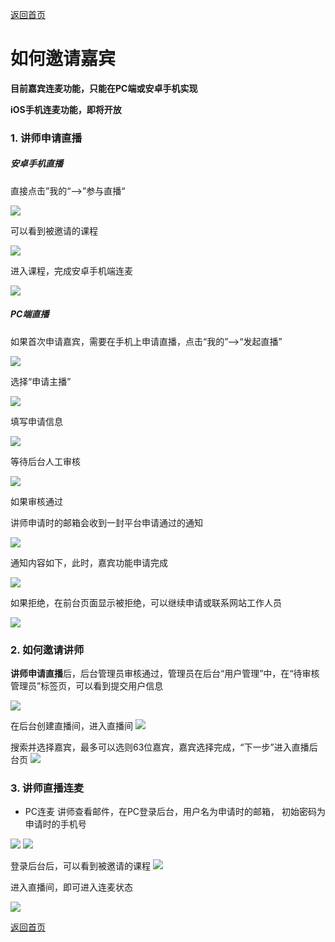 [返回首页](../../README.md)

# 如何邀请嘉宾
**目前嘉宾连麦功能，只能在PC端或安卓手机实现**

**iOS手机连麦功能，即将开放**

### 1. 讲师申请直播

##### 安卓手机直播

直接点击”我的“—>”参与直播“

![](https://docssl.cdn.maodouio.com/docs/quickstart/how-to-invite.jpeg)

可以看到被邀请的课程

![](https://docssl.cdn.maodouio.com/docs/quickstart/手机端邀请课程.png)

进入课程，完成安卓手机端连麦

![](https://docssl.cdn.maodouio.com/docs/quickstart/invite-new.png)



##### PC端直播

如果首次申请嘉宾，需要在手机上申请直播，点击“我的”—>“发起直播”

![](https://docssl.cdn.maodouio.com/docs/quickstart/how-to-invite-2.jpeg)

选择“申请主播”

![](https://docssl.cdn.maodouio.com/docs/quickstart/安卓申请主播.png)

填写申请信息

![](https://docssl.cdn.maodouio.com/docs/quickstart/安卓填写申请.png)

等待后台人工审核

![](https://docssl.cdn.maodouio.com/docs/quickstart/安卓等待审核.png)

如果审核通过

讲师申请时的邮箱会收到一封平台申请通过的通知

![](https://docssl.cdn.maodouio.com/docs/quickstart/通过邮件1.png)

通知内容如下，此时，嘉宾功能申请完成

![](https://docssl.cdn.maodouio.com/docs/quickstart/%E9%80%9A%E8%BF%87%E9%82%AE%E4%BB%B62.jpeg)

如果拒绝，在前台页面显示被拒绝，可以继续申请或联系网站工作人员

![](https://docssl.cdn.maodouio.com/docs/quickstart/安卓审核拒绝.png)







### 2. 如何邀请讲师

**讲师申请直播**后，后台管理员审核通过，管理员在后台“用户管理”中，在“待审核管理员”标签页，可以看到提交用户信息

![](https://docssl.cdn.maodouio.com/docs/quickstart/后台审核审核.png)


在后台创建直播间，进入直播间
![](https://docssl.cdn.maodouio.com/docs/quickstart/后台嘉宾1.png)

搜索并选择嘉宾，最多可以选则63位嘉宾，嘉宾选择完成，“下一步”进入直播后台页
![](https://docssl.cdn.maodouio.com/docs/quickstart/后台嘉宾2.png)

### 3. 讲师直播连麦
- PC连麦
  讲师查看邮件，在PC登录后台，用户名为申请时的邮箱，  初始密码为申请时的手机号

![](https://docssl.cdn.maodouio.com/docs/quickstart/%E5%90%8E%E5%8F%B0%E5%98%89%E5%AE%BE4.jpeg)
![](https://docssl.cdn.maodouio.com/docs/quickstart/%E9%80%9A%E8%BF%87%E9%82%AE%E4%BB%B62.jpeg)

登录后台后，可以看到被邀请的课程
![](https://docssl.cdn.maodouio.com/docs/quickstart/后台嘉宾3.png)

进入直播间，即可进入连麦状态

![](https://docssl.cdn.maodouio.com/docs/quickstart/pc端连麦.png)





[返回首页](../../README.md)
